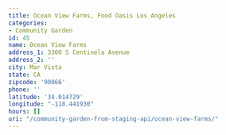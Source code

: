 ```yaml
---
title: Ocean View Farms, Food Oasis Los Angeles
categories:
- Community Garden
id: 45
name: Ocean View Farms
address_1: 3300 S Centinela Avenue
address_2: ''
city: Mar Vista
state: CA
zipcode: '90066'
phone: ''
latitude: '34.014729'
longitude: "-118.441930"
hours: []
uri: "/community-garden-from-staging-api/ocean-view-farms/"
---
```


